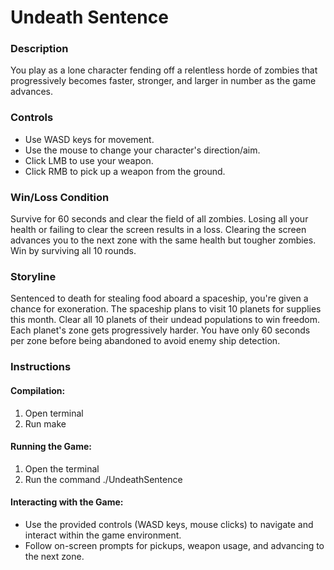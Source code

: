 # Undeath Sentence

### Description
You play as a lone character fending off a relentless horde of zombies that progressively becomes faster, stronger, and larger in number as the game advances.

### Controls
- Use WASD keys for movement.
- Use the mouse to change your character's direction/aim.
- Click LMB to use your weapon.
- Click RMB to pick up a weapon from the ground.

### Win/Loss Condition
Survive for 60 seconds and clear the field of all zombies. Losing all your health or failing to clear the screen results in a loss. Clearing the screen advances you to the next zone with the same health but tougher zombies. Win by surviving all 10 rounds.

### Storyline
Sentenced to death for stealing food aboard a spaceship, you're given a chance for exoneration. The spaceship plans to visit 10 planets for supplies this month. Clear all 10 planets of their undead populations to win freedom. Each planet's zone gets progressively harder. You have only 60 seconds per zone before being abandoned to avoid enemy ship detection.

### Instructions
#### Compilation:
1. Open terminal
2. Run make

#### Running the Game:
1. Open the terminal
2. Run the command ./UndeathSentence

#### Interacting with the Game:
- Use the provided controls (WASD keys, mouse clicks) to navigate and interact within the game environment.
- Follow on-screen prompts for pickups, weapon usage, and advancing to the next zone.

